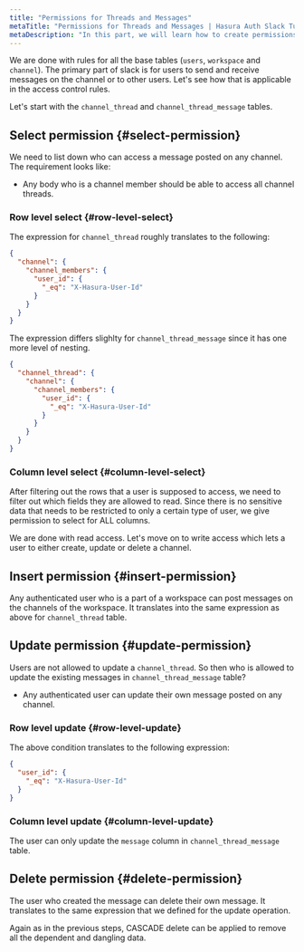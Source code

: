 ```yaml
---
title: "Permissions for Threads and Messages"
metaTitle: "Permissions for Threads and Messages | Hasura Auth Slack Tutorial"
metaDescription: "In this part, we will learn how to create permissions for threads and messages of the app"
---
```


We are done with rules for all the base tables (`users`, `workspace` and `channel`). The primary part of slack is for users to send and receive messages on the channel or to other users. Let's see how that is applicable in the access control rules.

Let's start with the `channel_thread` and `channel_thread_message` tables.

## Select permission {#select-permission}

We need to list down who can access a message posted on any channel. The requirement looks like:

- Any body who is a channel member should be able to access all channel threads.

### Row level select {#row-level-select}

The expression for `channel_thread` roughly translates to the following:

```json
{
  "channel": {
    "channel_members": {
      "user_id": {
        "_eq": "X-Hasura-User-Id"
      }
    }
  }
}
```
The expression differs slighlty for `channel_thread_message` since it has one more level of nesting.

```json
{
  "channel_thread": {
    "channel": {
      "channel_members": {
        "user_id": {
          "_eq": "X-Hasura-User-Id"
        }
      }
    }
  }
}
```

### Column level select {#column-level-select}

After filtering out the rows that a user is supposed to access, we need to filter out which fields they are allowed to read. Since there is no sensitive data that needs to be restricted to only a certain type of user, we give permission to select for ALL columns.

We are done with read access. Let's move on to write access which lets a user to either create, update or delete a channel.

## Insert permission {#insert-permission}

Any authenticated user who is a part of a workspace can post messages on the channels of the workspace. It translates into the same expression as above for `channel_thread` table.

## Update permission {#update-permission}

Users are not allowed to update a `channel_thread`.
So then who is allowed to update the existing messages in `channel_thread_message` table?

- Any authenticated user can update their own message posted on any channel.

### Row level update {#row-level-update}

The above condition translates to the following expression:

```json
{
  "user_id": {
    "_eq": "X-Hasura-User-Id"
  }
}
```

### Column level update {#column-level-update}

The user can only update the `message` column in `channel_thread_message` table.

## Delete permission {#delete-permission}

The user who created the message can delete their own message. It translates to the same expression that we defined for the update operation.

Again as in the previous steps, CASCADE delete can be applied to remove all the dependent and dangling data.

